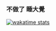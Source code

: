 ### 不做了 睡大覺

[![wakatime stats](https://github-readme-stats.vercel.app/api/wakatime?username=56145743-0b3a-4124-8b5d-6ecbddd54ce8&layout=compact)](https://github.com/anuraghazra/github-readme-stats)

<!--
**Approved233/Approved233** is a ✨ _special_ ✨ repository because its `README.md` (this file) appears on your GitHub profile.

Here are some ideas to get you started:

- 🔭 I’m currently working on ...
- 🌱 I’m currently learning ...
- 👯 I’m looking to collaborate on ...
- 🤔 I’m looking for help with ...
- 💬 Ask me about ...
- 📫 How to reach me: ...
- 😄 Pronouns: ...
- ⚡ Fun fact: ...
-->
